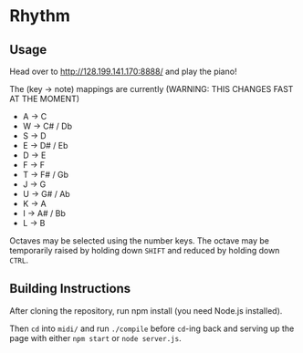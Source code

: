 # Rhythm

## Usage
Head over to http://128.199.141.170:8888/ and play the piano!

The (key -> note) mappings are currently (WARNING: THIS CHANGES FAST AT THE MOMENT)
  * A -> C
  * W -> C# / Db
  * S -> D
  * E -> D# / Eb
  * D -> E
  * F -> F
  * T -> F# / Gb
  * J -> G
  * U -> G# / Ab
  * K -> A
  * I -> A# / Bb
  * L -> B

Octaves may be selected using the number keys. The octave may be temporarily raised by holding down `SHIFT` and reduced by holding down `CTRL`.

## Building Instructions
After cloning the repository, run npm install (you need Node.js installed).

Then `cd` into `midi/` and run `./compile` before `cd`-ing back and serving up the page with either `npm start` or `node server.js`.
